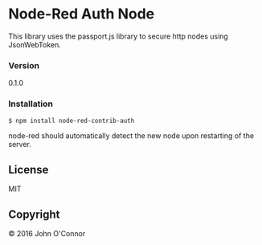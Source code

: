 # Node-Red Auth Node

This library uses the passport.js library to secure http nodes using JsonWebToken.

### Version
0.1.0

### Installation

```sh
$ npm install node-red-contrib-auth
```
node-red should automatically detect the new node upon restarting of the server.

License
----

MIT

Copyright
----

&copy; 2016 John O'Connor